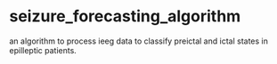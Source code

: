 seizure_forecasting_algorithm
=============================

an algorithm to process ieeg data to classify preictal and ictal states in epilleptic patients.
